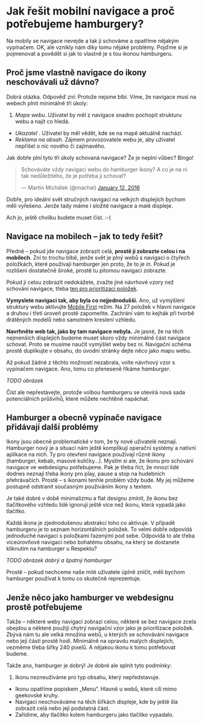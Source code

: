 # Jak řešit mobilní navigace a proč potřebujeme hamburgery?

Na mobily se navigace nevejde a tak ji schováme a opatříme nějakým vypínačem. OK, ale vznikly nám díky tomu nějaké problémy. Pojďme si je pojmenovat a povědět si jak to vlastně je s tou ikonou hamburgeru.

## Proč jsme vlastně navigace do ikony neschovávali už dávno?

Dobrá otázka. Odpověď zní: Protože nejsme blbí. Víme, že navigace musí na webech plnit minimálně tři úkoly:

1. *Mapa webu*. Uživatel by měl z navigace snadno pochopit strukturu webu a najít co hledá.
- *Ukazatel* . Uživatel by měl vědět, kde se na mapě aktuálně nachází.
- *Reklama na obsah*. Zájmem provozovatele webu je, aby uživatel nepřišel o nic nového či zajímavého.

Jak dobře plní tyto tři úkoly schovaná navigace? Že je neplní vůbec? Bingo!

<blockquote class="twitter-tweet" data-lang="en"><p lang="cs" dir="ltr">Schováváte vždy navigaci webu do hamburger ikony? A co je na ni tak nedůležitého, že je potřeba ji schovat?</p>&mdash; Martin Michálek (@machal) <a href="https://twitter.com/machal/status/686878575400714240">January 12, 2016</a></blockquote>
<script async src="//platform.twitter.com/widgets.js" charset="utf-8"></script>

Dobře, pro ideální svět stručných navigací na velkých displejích bychom měli vyřešeno. Jenže tady máme i složité navigace a malé displeje. 

Ach jo, ještě chvilku budete muset číst. :-(

## Navigace na mobilech – jak to tedy řešit?

Předně – pokud jde navigace zobrazit celá, **prostě ji zobrazte celou i na mobilech**. Zní to trochu blbě, jenže svět je plný webů s navigací o čtyřech položkách, které používají hamburger jen proto, že to je *in*. Pokud je rozlišení dostatečně široké, prostě tu pitomou navigaci zobrazte. 

Pokud ji celou zobrazit nedokážete, zvažte jiné návrhové vzory než schování navigace, třeba [ten pro prioritizaci položek](https://css-tricks.com/the-priority-navigation-pattern/).

**Vymyslete navigaci tak, aby byla co nejjednodušší.** Ano, už vymýšlení struktury webu aktivujte [Mobile First](mobile-first.md) režim. Na 27 položek v hlavní navigace a druhou i třetí úroveň prostě zapomeňte. Zachrání vám to kejhák při tvorbě drátěných modelů nebo samotném kreslení vzhledu.

**Navrhněte web tak, jako by tam navigace nebyla.** Je jasné, že na těch nejmenších displejích budeme muset skoro vždy minimálně část navigace schovat. Proto se musíme naučit vymýšlet weby bez ní. Navigační schéma prostě duplikujte v obsahu, do úvodní stránky dejte něco jako mapu webu.

Až pokud žádné z těchto možností nezabrala, volte návrhový vzor s vypínačem navigace. Ano, tomu co přeneseně říkáme *hamburger*. 

*TODO obrázek*

Číst ale nepřestávejte, protože volbou hamburgeru se otevírá nová sada potenciálních průšvihů, které můžete nechtěně napáchat.

## Hamburger a obecně vypínače navigace přidávají další problémy

Ikony jsou obecně problematické v tom, že ty nové uživatelé neznají. Hamburger nový je a situaci nám ještě komplikují operační systémy a nativní aplikace na nich. Ty pro otevření navigace používají různé ikony (hamburger, kebab, masové kuličky…). Myslím si ale, že ikonu pro schování navigace ve webdesignu potřebujeme. Pak je třeba říct, že mnozí lidé dodnes neznají třeba ikony pro play, pause a stop na hudebních přehrávačích. Prostě – s ikonami tenhle problém vždy bude. My jej můžeme postupně odstranit současným používáním ikony s textem. 

Je také dobré v době minimalizmu a flat designu zmínit, že ikonu bez tlačítkového vzhledu lidé ignorují ještě více než ikonu, která vypadá jako tlačítko.

Každá ikona je zjednodušenou abstrakcí toho co aktivuje. V případě hamburgeru je to seznam horizontálních položek. To velmi dobře odpovídá jednoduché navigaci s položkami řazenými pod sebe.  Odpovídá to ale třeba víceúrovňové navigaci nebo bohatému obsahu, na který se dostanete kliknutím na hamburger u Respektu? 

*TODO obrázek dobrý a špatný hamburger*

Prostě – pokud nechceme naše milé uživatele úplně zničit, měli bychom hamburger používat k tomu co skutečně reprezentuje.

## Jenže něco jako hamburger ve webdesignu prostě potřebujeme

Takže – některé weby navigaci zobrazí celou, některé se bez navigace zcela obejdou a některé použijí chytrý navigační vzor jako je prioritizace položek. Zbývá nám tu ale velká množina webů, u kterých se schovávání navigace  nebo její části prostě hodí. Minimálně na opravdu malých displejích, vezměme třeba šířky 240 pixelů. A nějakou ikonu k tomu potřebovat budeme.

Takže ano, hamburger je dobrý! Je dobré ale splnit tyto podmínky:

1. Ikonu nezneužíváme pro typ obsahu, který nepředstavuje.
- Ikonu opatříme popiskem „Menu“. Hlavně u webů, které cílí mimo geekovské kruhy. 
- Navigaci neschováváme na těch šířkách displeje, kde by ještě šla zobrazit celá nebo její podstatná část.
- Zařídíme, aby tlačítko kolem hamburgeru jako tlačítko vypadalo.
